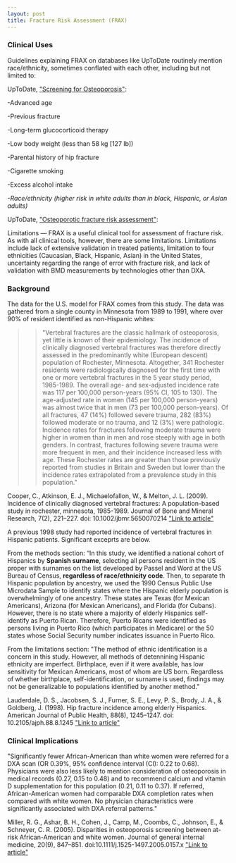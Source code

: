 ```yaml
---
layout: post
title: Fracture Risk Assessment (FRAX)
---
```


### Clinical Uses

Guidelines explaining FRAX on databases like UpToDate routinely mention race/ethnicity, sometimes conflated with each other, including but not limited to:

UpToDate, ["Screening for Osteoporosis"](https://www.uptodate.com/contents/screening-for-osteoporosis?search=osteoporosis%20race&source=search_result&selectedTitle=1~150&usage_type=default&display_rank=1):

-Advanced age

-Previous fracture

-Long-term glucocorticoid therapy

-Low body weight (less than 58 kg [127 lb])

-Parental history of hip fracture

-Cigarette smoking

-Excess alcohol intake

*-Race/ethnicity (higher risk in white adults than in black, Hispanic, or Asian adults)*

UpToDate, ["Osteoporotic fracture risk assessment"](https://www.uptodate.com/contents/osteoporotic-fracture-risk-assessment?search=osteoporosis%20race&source=search_result&selectedTitle=2~150&usage_type=default&display_rank=2):

Limitations — FRAX is a useful clinical tool for assessment of fracture risk. As with all clinical tools, however, there are some limitations. Limitations include lack of extensive validation in treated patients, limitation to four ethnicities (Caucasian, Black, Hispanic, Asian) in the United States, uncertainty regarding the range of error with fracture risk, and lack of validation with BMD measurements by technologies other than DXA.

### Background

The data for the U.S. model for FRAX comes from this study. The data was gathered from a single county in Minnesota from 1989 to 1991, where over 90% of resident identified as non-Hispanic whites:

>>"Vertebral fractures are the classic hallmark of osteoporosis, yet little is known of their epidemiology. The incidence of clinically diagnosed vertebral fractures was therefore directly assessed in the predominantly white (European descent) population of Rochester, Minnesota. Altogether, 341 Rochester residents were radiologically diagnosed for the first time with one or more vertebral fractures in the 5 year study period, 1985-1989. The overall age- and sex-adjusted incidence rate was 117 per 100,000 person-years (95% CI, 105 to 130). The age-adjusted rate in women (145 per 100,000 person-years) was almost twice that in men (73 per 100,000 person-years). Of all fractures, 47 (14%) followed severe trauma, 282 (83%) followed moderate or no trauma, and 12 (3%) were pathologic. Incidence rates for fractures following moderate trauma were higher in women than in men and rose steeply with age in both genders. In contrast, fractures following severe trauma were more frequent in men, and their incidence increased less with age. These Rochester rates are greater than those previously reported from studies in Britain and Sweden but lower than the incidence rates extrapolated from a prevalence study in this population."

Cooper, C., Atkinson, E. J., Michaelofallon, W., & Melton, J. L. (2009). Incidence of clinically diagnosed vertebral fractures: A population-based study in rochester, minnesota, 1985-1989. Journal of Bone and Mineral Research, 7(2), 221–227. doi: 10.1002/jbmr.5650070214 ["Link to article"](https://www.ncbi.nlm.nih.gov/pubmed/1570766)

A previous 1998 study had reported incidence of vertebral fractures in Hispanic patients. Significant exceprts are below.

From the methods section:
“In this study, we identified a national cohort of Hispanics by **Spanish surname**, selecting all persons resident in the US proper with surnames on the list developed by Passel and Word at the US Bureau of Census, **regardless of race/ethnicity code**. Then, to separate th  Hispanic population by ancestry, we used the 1990 Census Public Use Microdata Sample to identify states where the Hispanic elderly population is overwhelmingly of one ancestry. These states are Texas (for Mexican Americans), Arizona (for Mexican Americans), and Florida (for Cubans). However, there is no state where a majority of elderly Hispanics self-identify as Puerto Rican. Therefore, Puerto Ricans were identified as persons living in Puerto Rico (which participates in Medicare) or the 50 states whose Social Security number indicates issuance in Puerto Rico.

From the limitations section:
"The method of ethnic identification is a concern in this study. However, all methods of detennining Hispanic ethnicity are imperfect. Birthplace, even if it were available, has low sensitivity for Mexican Americans, most of whom are US born. Regardless of whether birthplace, self-identification, or surname is used, findings may not be generalizable to populations identified by another method."

Lauderdale, D. S., Jacobsen, S. J., Furner, S. E., Levy, P. S., Brody, J. A., & Goldberg, J. (1998). Hip fracture incidence among elderly Hispanics. American Journal of Public Health, 88(8), 1245–1247. doi: 10.2105/ajph.88.8.1245 ["Link to article"](https://www.ncbi.nlm.nih.gov/pmc/articles/PMC1508310/pdf/amjph00020-0103.pdf)

### Clinical Implications

"Significantly fewer African-American than white women were referred for a DXA scan (OR 0.39%, 95% confidence interval (CI): 0.22 to 0.68). Physicians were also less likely to mention consideration of osteoporosis in medical records (0.27, 0.15 to 0.48) and to recommend calcium and vitamin D supplementation for this population (0.21, 0.11 to 0.37). If referred, African-American women had comparable DXA completion rates when compared with white women. No physician characteristics were significantly associated with DXA referral patterns."

Miller, R. G., Ashar, B. H., Cohen, J., Camp, M., Coombs, C., Johnson, E., & Schneyer, C. R. (2005). Disparities in osteoporosis screening between at-risk African-American and white women. Journal of general internal medicine, 20(9), 847–851. doi:10.1111/j.1525-1497.2005.0157.x ["Link to article"](https://www.ncbi.nlm.nih.gov/pmc/articles/PMC1490213/)
